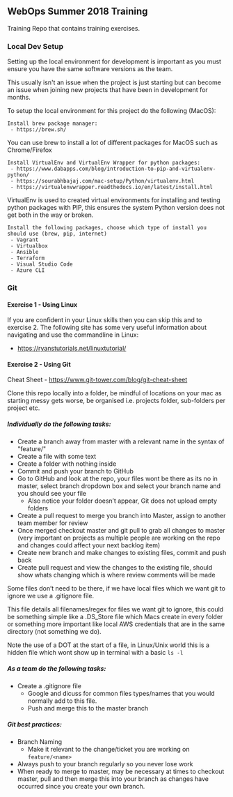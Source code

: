 ## WebOps Summer 2018 Training
Training Repo that contains training exercises.


### Local Dev Setup

Setting up the local environment for development is important as you must ensure you have the same software versions as the team.

This usually isn't an issue when the project is just starting but can become an issue when joining new projects that have been in development for months.

To setup the local environment for this project do the following (MacOS):

    Install brew package manager:
     - https://brew.sh/
     
You can use brew to install a lot of different packages for MacOS such as Chrome/Firefox

    Install VirtualEnv and VirtualEnv Wrapper for python packages:
     - https://www.dabapps.com/blog/introduction-to-pip-and-virtualenv-python/
     - https://sourabhbajaj.com/mac-setup/Python/virtualenv.html
     - https://virtualenvwrapper.readthedocs.io/en/latest/install.html

VirtualEnv is used to created virtual environments for installing and testing python packages with PIP, this ensures the system Python version does not get both in the way or broken.

    Install the following packages, choose which type of install you should use (brew, pip, internet)
     - Vagrant
     - Virtualbox
     - Ansible
     - Terraform
     - Visual Studio Code
     - Azure CLI
    
    
### Git

#### Exercise 1 - Using Linux
If you are confident in your Linux skills then you can skip this and to exercise 2. 
The following site has some very useful information about navigating and use the commandline in Linux:
- https://ryanstutorials.net/linuxtutorial/

#### Exercise 2 - Using Git

Cheat Sheet - https://www.git-tower.com/blog/git-cheat-sheet

Clone this repo locally into a folder, be mindful of locations on your mac as starting messy gets worse, be organised i.e. projects folder, sub-folders per project etc.

##### Individually do the following tasks: 
* Create a branch away from master with a relevant name in the syntax of "feature/<feature-name>"
* Create a file with some text
* Create a folder with nothing inside
* Commit and push your branch to GitHub
* Go to GitHub and look at the repo, your files wont be there as its no in master, select branch dropdown box and select your branch name and you should see your file
  * Also notice your folder doesn’t appear, Git does not upload empty folders
* Create a pull request to merge you branch into Master, assign to another team member for review
* Once merged checkout master and git pull to grab all changes to master (very important on projects as multiple people are working on the repo and changes could affect your next backlog item)
* Create new branch and make changes to existing files, commit and push back
* Create pull request and view the changes to the existing file, should show whats changing  which is where review comments will be made

Some files don’t need to be there, if we have local files which we want git to ignore we use a .gitignore file. 

This file details all filenames/regex for files we want git to ignore, this could be something simple like a .DS_Store file which Macs create in every folder or something more important like local AWS credentials that are in the same directory (not something we do).

Note the use of a DOT at the start of a file, in Linux/Unix world this is a hidden file which wont show up in terminal with a basic `ls -l`

##### As a team do the following tasks:
* Create a .gitignore file
    * Google and dicuss for common files types/names that you would normally add to this file.
    * Push and merge this to the master branch

##### Git best practices:
   * Branch Naming 
      * Make it relevant to the change/ticket you are working on `feature/<name>`
   * Always push to your branch regularly so you never lose work
   * When ready to merge to master, may be necessary at times to checkout master, pull and then merge this into your branch as changes have occurred since you create your own branch.

